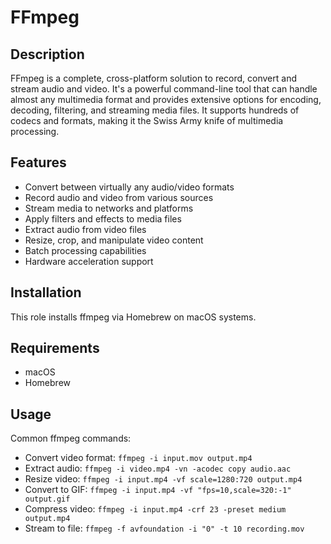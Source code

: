 # FFmpeg

## Description

FFmpeg is a complete, cross-platform solution to record, convert and stream audio and video. It's a powerful command-line tool that can handle almost any multimedia format and provides extensive options for encoding, decoding, filtering, and streaming media files. It supports hundreds of codecs and formats, making it the Swiss Army knife of multimedia processing.

## Features

- Convert between virtually any audio/video formats
- Record audio and video from various sources
- Stream media to networks and platforms
- Apply filters and effects to media files
- Extract audio from video files
- Resize, crop, and manipulate video content
- Batch processing capabilities
- Hardware acceleration support

## Installation

This role installs ffmpeg via Homebrew on macOS systems.

## Requirements

- macOS
- Homebrew

## Usage

Common ffmpeg commands:
- Convert video format: `ffmpeg -i input.mov output.mp4`
- Extract audio: `ffmpeg -i video.mp4 -vn -acodec copy audio.aac`
- Resize video: `ffmpeg -i input.mp4 -vf scale=1280:720 output.mp4`
- Convert to GIF: `ffmpeg -i input.mp4 -vf "fps=10,scale=320:-1" output.gif`
- Compress video: `ffmpeg -i input.mp4 -crf 23 -preset medium output.mp4`
- Stream to file: `ffmpeg -f avfoundation -i "0" -t 10 recording.mov`
